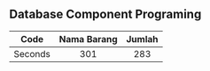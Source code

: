 ## Database Component Programing

| Code | Nama Barang    | Jumlah    |
| :---:   | :---: | :---: |
| Seconds | 301   | 283   |    2    |
